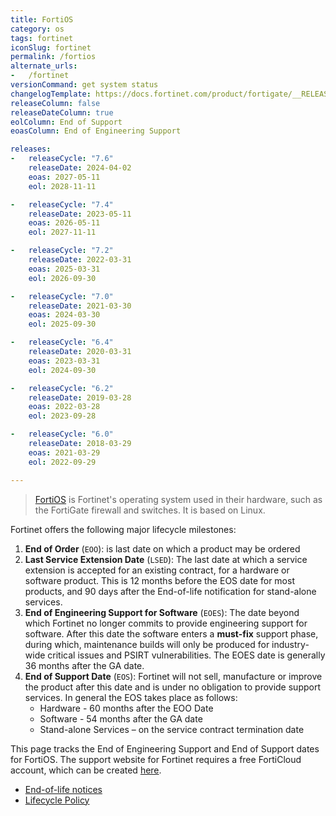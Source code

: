 ```yaml
---
title: FortiOS
category: os
tags: fortinet
iconSlug: fortinet
permalink: /fortios
alternate_urls:
-   /fortinet
versionCommand: get system status
changelogTemplate: https://docs.fortinet.com/product/fortigate/__RELEASE_CYCLE__
releaseColumn: false
releaseDateColumn: true
eolColumn: End of Support
eoasColumn: End of Engineering Support

releases:
-   releaseCycle: "7.6"
    releaseDate: 2024-04-02
    eoas: 2027-05-11
    eol: 2028-11-11

-   releaseCycle: "7.4"
    releaseDate: 2023-05-11
    eoas: 2026-05-11
    eol: 2027-11-11

-   releaseCycle: "7.2"
    releaseDate: 2022-03-31
    eoas: 2025-03-31
    eol: 2026-09-30

-   releaseCycle: "7.0"
    releaseDate: 2021-03-30
    eoas: 2024-03-30
    eol: 2025-09-30

-   releaseCycle: "6.4"
    releaseDate: 2020-03-31
    eoas: 2023-03-31
    eol: 2024-09-30

-   releaseCycle: "6.2"
    releaseDate: 2019-03-28
    eoas: 2022-03-28
    eol: 2023-09-28

-   releaseCycle: "6.0"
    releaseDate: 2018-03-29
    eoas: 2021-03-29
    eol: 2022-09-29

---
```


> [FortiOS][fortios] is Fortinet's operating system used in their hardware, such as the FortiGate
> firewall and switches. It is based on Linux.

Fortinet offers the following major lifecycle milestones:

1. **End of Order** (`EOO`): is last date on which a product may be ordered
2. **Last Service Extension Date** (`LSED`): The last date at which a service extension is accepted
   for an existing contract, for a hardware or software product. This is 12 months before the EOS
   date for most products, and 90 days after the End-of-life notification for stand-alone services.
3. **End of Engineering Support for Software** (`EOES`): The date beyond which Fortinet no longer
   commits to provide engineering support for software. After this date the software enters a
   **must-fix** support phase, during which, maintenance builds will only be produced for
   industry-wide critical issues and PSIRT vulnerabilities. The EOES date is generally 36 months
   after the GA date.
4. **End of Support Date** (`EOS`): Fortinet will not sell, manufacture or improve the product
   after this date and is under no obligation to provide support services. In general the EOS takes
   place as follows:
   - Hardware - 60 months after the EOO Date
   - Software - 54 months after the GA date
   - Stand-alone Services – on the service contract termination date

This page tracks the End of Engineering Support and End of Support dates for FortiOS. The support
website for Fortinet requires a free FortiCloud account, which can be created [here][signup].

- [End-of-life notices](https://support.fortinet.com/Information/ProductLifeCycle.aspx)
- [Lifecycle Policy](https://support.fortinet.com/Download/Fortinet_Life_Cycle_Policy.pdf)

[fortios]: https://www.fortinet.com/products/fortigate/fortios
[signup]: https://support.fortinet.com/cred/#/sign-up
